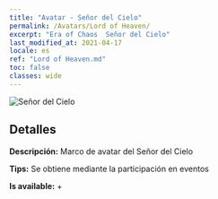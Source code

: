 ```yaml
---
title: "Avatar - Señor del Cielo"
permalink: /Avatars/Lord of Heaven/
excerpt: "Era of Chaos  Señor del Cielo"
last_modified_at: 2021-04-17
locale: es
ref: "Lord of Heaven.md"
toc: false
classes: wide
---
```

 ![Señor del Cielo](/images/a/avatarFrame_18.png)

## Detalles

 **Descripción:** Marco de avatar del Señor del Cielo 

 **Tips:** Se obtiene mediante la participación en eventos 

 **Is available:**  + 

